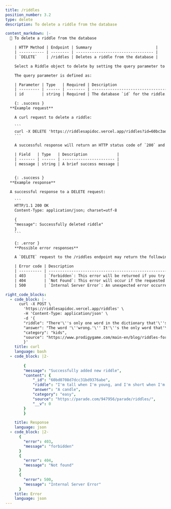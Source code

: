 ```yaml
---
title: /riddles
position_number: 3.2
type: delete
description: To delete a riddle from the database

content_markdown: |-
  📌 To delete a riddle from the database

    | HTTP Method | Endpoint | Summary                            |
    | ----------- | -------- | ---------------------------------- |
    | `DELETE`    | /riddles | Deletes a riddle from the database |

    Select a Riddle object to delete by setting the query parameter to its `id`. Currently, deleting seed data (the initial riddles added to the database) is not allowed.

    The query parameter is defined as:

    | Parameter | Type   | Required | Description                                                                                                                                     |
    | --------- | ------ | -------- | ----------------------------------------------------------------------------------------------------------------------------------------------- |
    | id        | string | Required | The database `id` for the riddle. This is needed for `PUT`, `PATCH`, or `DELETE` requests which are operations performed on an existing riddle. |

    {: .success }
  **Example request**

    A curl request to delete a riddle:

    ```
    curl -X DELETE 'https://riddlesapidoc.vercel.app/riddles?id=60bc3adb1e6946b94ca7a70a'
    ```

    A successful response will return an HTTP status code of `200` and have the following schema:

    | Field   | Type   | Description             |
    | ------- | ------ | ----------------------- |
    | message | string | A brief success message |


    {: .success }
  **Example response**

  A successful response to a DELETE request:

    ```
    HTTP/1.1 200 OK
    Content-Type: application/json; charset=utf-8

    {
    "message": Successfully deleted riddle"
    }
    ```

    {: .error }
    **Possible error responses**

    A `DELETE` request to the /riddles endpoint may return the following errors:

    | Error code | Description                                                                                                              |
    | ---------- | ------------------------------------------------------------------------------------------------------------------------ |
    | 403        | `Forbidden`: This error will be returned if you try to delete the seed data (the initial riddles added to the database). |
    | 404        | `Not Found`: This error will occur if the requested riddle `id` is not found in the database.                            |
    | 500        | `Internal Server Error`: An unexpected error occurred on the server.

right_code_blocks:
  - code_block: |-
      curl -X POST \
        'https://riddlesapidoc.vercel.app/riddles' \
        -H 'Content-Type: application/json' \
        -d '{
        "riddle": "There'\''s only one word in the dictionary that'\''s spelled wrong. What is it?",
        "answer": "The word '\''wrong.'\'' It'\''s the only word that'\''s spelled W-R-O-N-G.",
        "category": "kids",
        "source": "https://www.prodigygame.com/main-en/blog/riddles-for-kids/"
        }'
    title: curl
    language: bash
  - code_block: |2-
      
        {
        "message": "Successfully added new riddle",
        "content": {
            "_id": "60bd0708d7dcc31bd9376abe",
            "riddle": "I'm tall when I'm young, and I'm short when I'm old. What am I?",
            "answer": "A candle",
            "category": "easy",
            "source": "https://parade.com/947956/parade/riddles/",
            "__v": 0
        }
        }

    title: Response
    language: json
  - code_block: |2-
      {
        "error": 403,
        "message": "forbidden"
      }
      {
        "error": 404,
        "message": "Not found"
      }
      {
        "error": 500,
        "message": "Internal Server Error"
      }
    title: Error
    language: json
---
```

